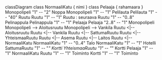 classDiagram
    class NormaaliKatu {
        nimi
    }
    class Pelaaja {
        rahamaara
    }
    Monopolipeli "1" -- "2" Noppa
    Monopolipeli "1" -- "1" Pelilauta
    Pelilauta "1" -- "40" Ruutu
    Ruutu "1" -- "1" Ruutu : seuraava
    Ruutu "1" -- "0..8" Pelinappula
    Pelinappula "1" -- "1" Pelaaja
    Pelaaja "2..8" -- "1" Monopolipeli
    Monopolipeli --> Aloitusruutu
    Monopolipeli --> Vankila
    Ruutu <|-- Aloitusruutu
    Ruutu <|-- Vankila
    Ruutu <|-- SattumaRuutu
    Ruutu <|-- YhteismaaRuutu
    Ruutu <|-- Asema
    Ruutu <|-- Laitos
    Ruutu <|-- NormaaliKatu
    NormaaliKatu "1" -- "0..4" Talo
    NormaaliKatu "1" -- "1" Hotelli
    SattumaRuutu "1" -- "*" Kortti
    YhteismaaRuutu "1" -- "*" Kortti
    Pelaaja "1" -- "1" NormaaliKatu
    Ruutu "1" -- "1" Toiminto
    Kortti "1" -- "1" Toiminto